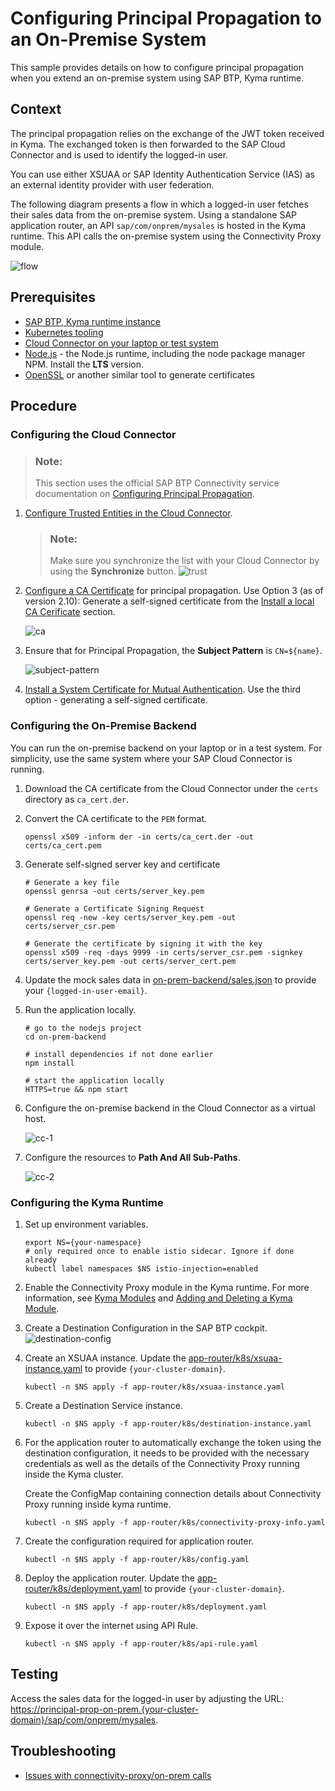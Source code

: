 # Configuring Principal Propagation to an On-Premise System

This sample provides details on how to configure principal propagation when you extend an on-premise system using SAP BTP, Kyma runtime.

## Context

The principal propagation relies on the exchange of the JWT token received in Kyma. The exchanged token is then forwarded to the SAP Cloud Connector and is used to identify the logged-in user.

You can use either XSUAA or SAP Identity Authentication Service (IAS) as an external identity provider with user federation.

The following diagram presents a flow in which a logged-in user fetches their sales data from the on-premise system. Using a standalone SAP application router, an API `sap/com/onprem/mysales` is hosted in the Kyma runtime. This API calls the on-premise system using the Connectivity Proxy module.

![flow](assets/pp-on-prem.drawio.svg)

## Prerequisites

* [SAP BTP, Kyma runtime instance](../prerequisites/README.md#kyma)
* [Kubernetes tooling](../prerequisites/README.md#kubernetes)
* [Cloud Connector on your laptop or test system](../prerequisites/README.md#sap-cloud-connector)
* [Node.js](https://nodejs.org/en/download/) - the Node.js runtime, including the node package manager NPM. Install the **LTS** version.
* [OpenSSL](https://www.openssl.org/) or another similar tool to generate certificates

## Procedure

### Configuring the Cloud Connector

> ### Note:
> This section uses the official SAP BTP Connectivity service documentation on [Configuring Principal Propagation](https://help.sap.com/docs/CP_CONNECTIVITY/cca91383641e40ffbe03bdc78f00f681/c84d4d0b12d34890b334998185f49e88.html).

1. [Configure Trusted Entities in the Cloud Connector](https://help.sap.com/docs/connectivity/sap-btp-connectivity-cf/set-up-trust-for-principal-propagation?version=Cloud#loioa4ee70f0274248f8bbc7594179ef948d__configure_trust).
   > ### Note: 
   > Make sure you synchronize the list with your Cloud Connector by using the **Synchronize** button.
   > ![trust](./assets/trust.png)

2. [Configure a CA Certificate](https://help.sap.com/docs/CP_CONNECTIVITY/cca91383641e40ffbe03bdc78f00f681/d0c4d5675d4f4bc78a5b7a7b8687c841.html) for principal propagation. Use Option 3 (as of version 2.10): Generate a self-signed certificate from the [Install a local CA Cerificate](https://help.sap.com/docs/connectivity/sap-btp-connectivity-cf/configure-ca-certificate-for-principal-propagation?version=Cloud#install-a-local-ca-certificate) section.

    ![ca](assets/ca.png)

3. Ensure that for Principal Propagation, the **Subject Pattern** is `CN=${name}`.
     
   ![subject-pattern](assets/subject-pattern.png)

4. [Install a System Certificate for Mutual Authentication](https://help.sap.com/docs/CP_CONNECTIVITY/cca91383641e40ffbe03bdc78f00f681/3f974eae3cba4dafa274ec59f69daba6.html). Use the third option - generating a self-signed certificate.

### Configuring the On-Premise Backend

You can run the on-premise backend on your laptop or in a test system. For simplicity, use the same system where your SAP Cloud Connector is running.

1. Download the CA certificate from the Cloud Connector under the `certs` directory as `ca_cert.der`.

2. Convert the CA certificate to the `PEM` format.

   ```shell script
   openssl x509 -inform der -in certs/ca_cert.der -out certs/ca_cert.pem
   ```

3. Generate self-signed server key and certificate

   ```shell script
   # Generate a key file
   openssl genrsa -out certs/server_key.pem

   # Generate a Certificate Signing Request
   openssl req -new -key certs/server_key.pem -out certs/server_csr.pem

   # Generate the certificate by signing it with the key
   openssl x509 -req -days 9999 -in certs/server_csr.pem -signkey certs/server_key.pem -out certs/server_cert.pem
   ```

4. Update the mock sales data in [on-prem-backend/sales.json](on-prem-backend/sales.json) to provide your `{logged-in-user-email}`.

5. Run the application locally.

   ```shell script
   # go to the nodejs project
   cd on-prem-backend

   # install dependencies if not done earlier
   npm install

   # start the application locally
   HTTPS=true && npm start
   ```

6. Configure the on-premise backend in the Cloud Connector as a virtual host.

   ![cc-1](assets/cc-1.png)

7. Configure the resources to **Path And All Sub-Paths**.
   
   ![cc-2](assets/cc-2.png)

### Configuring the Kyma Runtime

1. Set up environment variables.

   ```shell script
   export NS={your-namespace}
   # only required once to enable istio sidecar. Ignore if done already
   kubectl label namespaces $NS istio-injection=enabled
   ```

2. Enable the Connectivity Proxy module in the Kyma runtime. For more information, see [Kyma Modules](https://help.sap.com/docs/btp/sap-business-technology-platform/kyma-modules) and [Adding and Deleting a Kyma Module](https://help.sap.com/docs/btp/sap-business-technology-platform/enable-and-disable-kyma-module).

3. Create a Destination Configuration in the SAP BTP cockpit.
  ![destination-config](assets/destination-config.png)

4. Create an XSUAA instance. Update the [app-router/k8s/xsuaa-instance.yaml](app-router/k8s/xsuaa-instance.yaml) to provide `{your-cluster-domain}`.

   ```shell script
   kubectl -n $NS apply -f app-router/k8s/xsuaa-instance.yaml
   ```

5. Create a Destination Service instance.

   ```shell script
   kubectl -n $NS apply -f app-router/k8s/destination-instance.yaml
   ```

6. For the application router to automatically exchange the token using the destination configuration, it needs to be provided with the necessary credentials as well as the details of the Connectivity Proxy running inside the Kyma cluster.

   Create the ConfigMap containing connection details about Connectivity Proxy running inside kyma runtime.

   ```shell script
   kubectl -n $NS apply -f app-router/k8s/connectivity-proxy-info.yaml
   ```
7. Create the configuration required for application router.

   ```shell script
   kubectl -n $NS apply -f app-router/k8s/config.yaml
   ```

8. Deploy the application router. Update the [app-router/k8s/deployment.yaml](app-router/k8s/deployment.yaml) to provide `{your-cluster-domain}`.

   ```shell script
   kubectl -n $NS apply -f app-router/k8s/deployment.yaml
   ```

9. Expose it over the internet using API Rule.

   ```shell script
   kubectl -n $NS apply -f app-router/k8s/api-rule.yaml
   ```

## Testing

Access the sales data for the logged-in user by adjusting the URL: <https://principal-prop-on-prem.{your-cluster-domain}/sap/com/onprem/mysales>.

## Troubleshooting

* [Issues with connectivity-proxy/on-prem calls](../troubleshooting/README.md#on-premise-connectivity)
